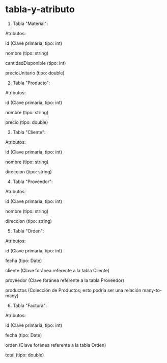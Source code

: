 # tabla-y-atributo

1) Tabla "Material":
 
Atributos:

id (Clave primaria, tipo: int)

nombre (tipo: string)

cantidadDisponible (tipo: int)

precioUnitario (tipo: double)

2) Tabla "Producto":

Atributos:

id (Clave primaria, tipo: int)

nombre (tipo: string)

precio (tipo: double)

3) Tabla "Cliente":

Atributos:

id (Clave primaria, tipo: int)

nombre (tipo: string)

direccion (tipo: string)

4) Tabla "Proveedor":

Atributos:

id (Clave primaria, tipo: int)

nombre (tipo: string)

direccion (tipo: string)

5) Tabla "Orden":

Atributos:

id (Clave primaria, tipo: int)

fecha (tipo: Date)

cliente (Clave foránea referente a la tabla Cliente)

proveedor (Clave foránea referente a la tabla Proveedor)

productos (Colección de Productos; esto podría ser una relación many-to-many)

6) Tabla "Factura":

Atributos:

id (Clave primaria, tipo: int)

fecha (tipo: Date)

orden (Clave foránea referente a la tabla Orden)

total (tipo: double)
